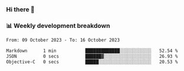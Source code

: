 ### Hi there 👋

### 📊 Weekly development breakdown
<!--START_SECTION:waka-->

```txt
From: 09 October 2023 - To: 16 October 2023

Markdown      1 min           █████████████░░░░░░░░░░░░   52.54 %
JSON          0 secs          ██████▓░░░░░░░░░░░░░░░░░░   26.93 %
Objective-C   0 secs          █████░░░░░░░░░░░░░░░░░░░░   20.53 %
```

<!--END_SECTION:waka-->

